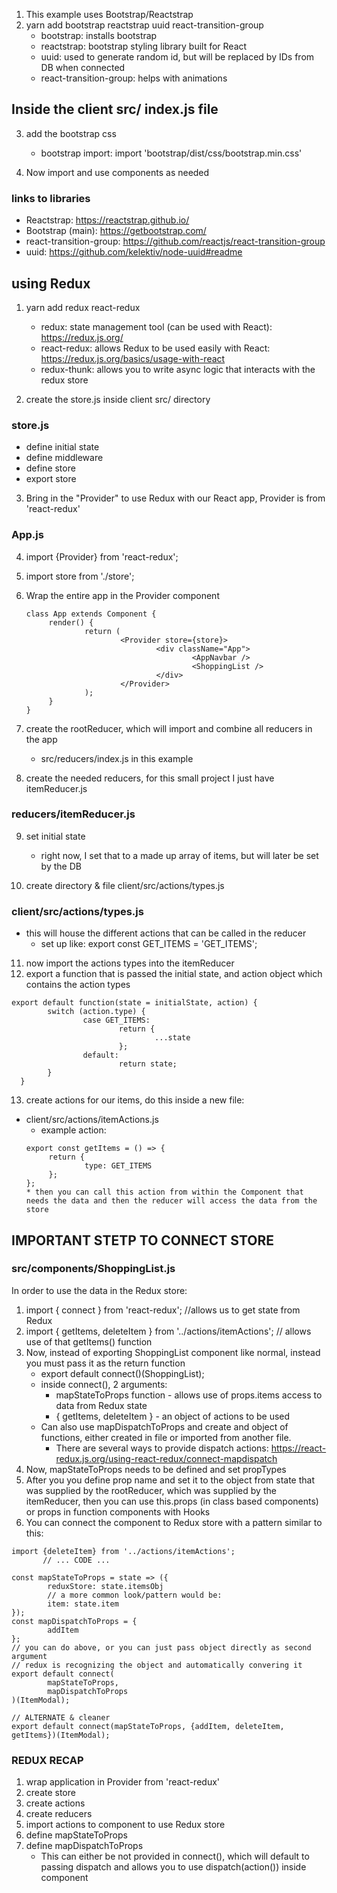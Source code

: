 1. This example uses Bootstrap/Reactstrap
2. yarn add bootstrap reactstrap uuid react-transition-group
      - bootstrap: installs bootstrap
      - reactstrap: bootstrap styling library built for React
      - uuid: used to generate random id, but will be replaced by IDs from DB when connected
      - react-transition-group: helps with animations

## Inside the client src/ index.js file

3. add the bootstrap css

      - bootstrap import: import 'bootstrap/dist/css/bootstrap.min.css'

4. Now import and use components as needed

### links to libraries

- Reactstrap: https://reactstrap.github.io/
- Bootstrap (main): https://getbootstrap.com/
- react-transition-group: https://github.com/reactjs/react-transition-group
- uuid: https://github.com/kelektiv/node-uuid#readme

## using Redux

1. yarn add redux react-redux

      - redux: state management tool (can be used with React): https://redux.js.org/
      - react-redux: allows Redux to be used easily with React: https://redux.js.org/basics/usage-with-react

      * redux-thunk: allows you to write async logic that interacts with the redux store

2. create the store.js inside client src/ directory

### store.js

- define initial state
- define middleware
- define store
- export store

3. Bring in the "Provider" to use Redux with our React app, Provider is from 'react-redux'

### App.js

4. import {Provider} from 'react-redux';
5. import store from './store';
6. Wrap the entire app in the Provider component

      ```
      class App extends Component {
           render() {
                   return (
                           <Provider store={store}>
                                   <div className="App">
                                           <AppNavbar />
                                           <ShoppingList />
                                   </div>
                           </Provider>
                   );
           }
      }

      ```

7. create the rootReducer, which will import and combine all reducers in the app

      - src/reducers/index.js in this example

8. create the needed reducers, for this small project I just have itemReducer.js

### reducers/itemReducer.js

9. set initial state

      - right now, I set that to a made up array of items, but will later be set by the DB

10. create directory & file client/src/actions/types.js

### client/src/actions/types.js

- this will house the different actions that can be called in the reducer
     - set up like: export const GET_ITEMS = 'GET_ITEMS';

11. now import the actions types into the itemReducer
12. export a function that is passed the initial state, and action object which contains the action types

```
export default function(state = initialState, action) {
        switch (action.type) {
                case GET_ITEMS:
                        return {
                                ...state
                        };
                default:
                        return state;
        }
  }
```

13. create actions for our items, do this inside a new file:

- client/src/actions/itemActions.js
     - example action:
     ```
     export const getItems = () => {
          return {
                  type: GET_ITEMS
          };
     };
     * then you can call this action from within the Component that needs the data and then the reducer will access the data from the store
     ```

## IMPORTANT STETP TO CONNECT STORE

### src/components/ShoppingList.js

In order to use the data in the Redux store:

1. import { connect } from 'react-redux'; //allows us to get state from Redux
2. import { getItems, deleteItem } from '../actions/itemActions'; // allows use of that getItems() function
3. Now, instead of exporting ShoppingList component like normal, instead you must pass it as the return function
      - export default connect()(ShoppingList);
      * inside connect(), 2 arguments:
           - mapStateToProps function - allows use of props.items access to data from Redux state
           - { getItems, deleteItem } - an object of actions to be used
      * Can also use mapDispatchToProps and create and object of functions, either created in file or imported from another file.
           - There are several ways to provide dispatch actions: https://react-redux.js.org/using-react-redux/connect-mapdispatch
4. Now, mapStateToProps needs to be defined and set propTypes
5. After you you define prop name and set it to the object from state that was supplied by the rootReducer, which was supplied by the itemReducer, then you can use this.props (in class based components) or props in function components with Hooks
6. You can connect the component to Redux store with a pattern similar to this:

```
import {deleteItem} from '../actions/itemActions';
       // ... CODE ...

const mapStateToProps = state => ({
        reduxStore: state.itemsObj
        // a more common look/pattern would be:
        item: state.item
});
const mapDispatchToProps = {
        addItem
};
// you can do above, or you can just pass object directly as second argument
// redux is recognizing the object and automatically convering it
export default connect(
        mapStateToProps,
        mapDispatchToProps
)(ItemModal);

// ALTERNATE & cleaner
export default connect(mapStateToProps, {addItem, deleteItem, getItems})(ItemModal);
```

### REDUX RECAP

1. wrap application in Provider from 'react-redux'
2. create store
3. create actions
4. create reducers
5. import actions to component to use Redux store
6. define mapStateToProps
7. define mapDispatchToProps
      - This can either be not provided in connect(), which will default to passing dispatch and allows you to use dispatch(action()) inside component
